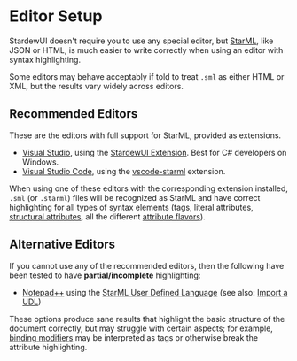# Editor Setup

StardewUI doesn't require you to use any special editor, but [StarML](../framework/starml.md), like JSON or HTML, is much easier to write correctly when using an editor with syntax highlighting.

Some editors may behave acceptably if told to treat `.sml` as either HTML or XML, but the results vary widely across editors.

## Recommended Editors

These are the editors with full support for StarML, provided as extensions.

- [Visual Studio](https://visualstudio.microsoft.com/), using the [StardewUI Extension](https://github.com/focustense/StardewUI/releases/download/v0.1.0/StardewUI.VisualStudio.vsix). Best for C# developers on Windows.
- [Visual Studio Code](https://code.visualstudio.com/), using the [vscode-starml](https://github.com/focustense/StardewUI/releases/download/v0.1.0/vscode-starml-0.1.0.vsix) extension.

When using one of these editors with the corresponding extension installed, `.sml` (or `.starml`) files will be recognized as StarML and have correct highlighting for all types of syntax elements (tags, literal attributes, [structural attributes](../framework/starml.md#structural-attributes), all the different [attribute flavors](../framework/starml.md#attribute-flavors)).

## Alternative Editors

If you cannot use any of the recommended editors, then the following have been tested to have **partial/incomplete** highlighting:

- [Notepad++](https://notepad-plus-plus.org/) using the [StarML User Defined Language](https://raw.githubusercontent.com/focustense/StardewUI/refs/heads/dev/Tools/NotepadPlusPlus/StarML_by_focustense.xml) (see also: [Import a UDL](https://npp-user-manual.org/docs/user-defined-language-system/#import-a-udl))

These options produce sane results that highlight the basic structure of the document correctly, but may struggle with certain aspects; for example, [binding modifiers](../framework/starml.md#binding-modifiers) may be interpreted as tags or otherwise break the attribute highlighting.